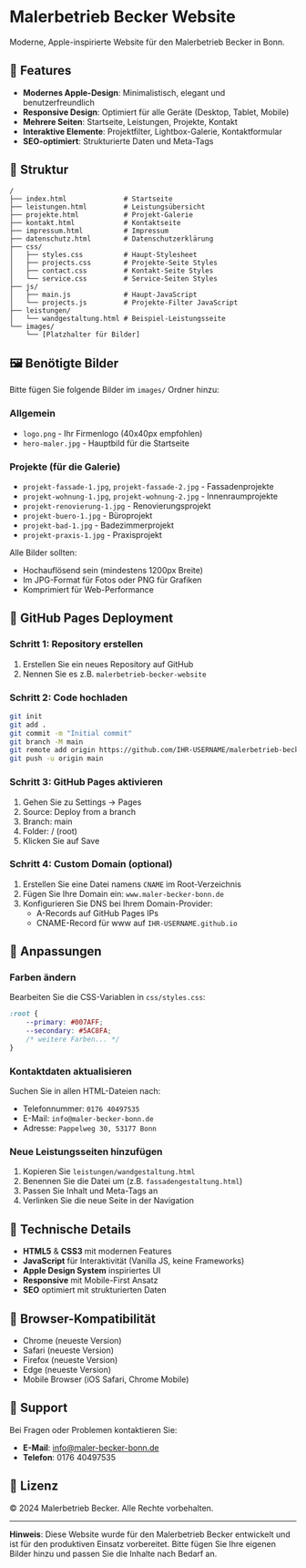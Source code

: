 # Malerbetrieb Becker Website

Moderne, Apple-inspirierte Website für den Malerbetrieb Becker in Bonn.

## 🚀 Features

- **Modernes Apple-Design**: Minimalistisch, elegant und benutzerfreundlich
- **Responsive Design**: Optimiert für alle Geräte (Desktop, Tablet, Mobile)
- **Mehrere Seiten**: Startseite, Leistungen, Projekte, Kontakt
- **Interaktive Elemente**: Projektfilter, Lightbox-Galerie, Kontaktformular
- **SEO-optimiert**: Strukturierte Daten und Meta-Tags

## 📁 Struktur

```
/
├── index.html              # Startseite
├── leistungen.html         # Leistungsübersicht
├── projekte.html           # Projekt-Galerie
├── kontakt.html            # Kontaktseite
├── impressum.html          # Impressum
├── datenschutz.html        # Datenschutzerklärung
├── css/
│   ├── styles.css          # Haupt-Stylesheet
│   ├── projects.css        # Projekte-Seite Styles
│   ├── contact.css         # Kontakt-Seite Styles
│   └── service.css         # Service-Seiten Styles
├── js/
│   ├── main.js             # Haupt-JavaScript
│   └── projects.js         # Projekte-Filter JavaScript
├── leistungen/
│   └── wandgestaltung.html # Beispiel-Leistungsseite
└── images/
    └── [Platzhalter für Bilder]
```

## 🖼️ Benötigte Bilder

Bitte fügen Sie folgende Bilder im `images/` Ordner hinzu:

### Allgemein
- `logo.png` - Ihr Firmenlogo (40x40px empfohlen)
- `hero-maler.jpg` - Hauptbild für die Startseite

### Projekte (für die Galerie)
- `projekt-fassade-1.jpg`, `projekt-fassade-2.jpg` - Fassadenprojekte
- `projekt-wohnung-1.jpg`, `projekt-wohnung-2.jpg` - Innenraumprojekte
- `projekt-renovierung-1.jpg` - Renovierungsprojekt
- `projekt-buero-1.jpg` - Büroprojekt
- `projekt-bad-1.jpg` - Badezimmerprojekt
- `projekt-praxis-1.jpg` - Praxisprojekt

Alle Bilder sollten:
- Hochauflösend sein (mindestens 1200px Breite)
- Im JPG-Format für Fotos oder PNG für Grafiken
- Komprimiert für Web-Performance

## 🚀 GitHub Pages Deployment

### Schritt 1: Repository erstellen
1. Erstellen Sie ein neues Repository auf GitHub
2. Nennen Sie es z.B. `malerbetrieb-becker-website`

### Schritt 2: Code hochladen
```bash
git init
git add .
git commit -m "Initial commit"
git branch -M main
git remote add origin https://github.com/IHR-USERNAME/malerbetrieb-becker-website.git
git push -u origin main
```

### Schritt 3: GitHub Pages aktivieren
1. Gehen Sie zu Settings → Pages
2. Source: Deploy from a branch
3. Branch: main
4. Folder: / (root)
5. Klicken Sie auf Save

### Schritt 4: Custom Domain (optional)
1. Erstellen Sie eine Datei namens `CNAME` im Root-Verzeichnis
2. Fügen Sie Ihre Domain ein: `www.maler-becker-bonn.de`
3. Konfigurieren Sie DNS bei Ihrem Domain-Provider:
   - A-Records auf GitHub Pages IPs
   - CNAME-Record für www auf `IHR-USERNAME.github.io`

## 📝 Anpassungen

### Farben ändern
Bearbeiten Sie die CSS-Variablen in `css/styles.css`:
```css
:root {
    --primary: #007AFF;
    --secondary: #5AC8FA;
    /* weitere Farben... */
}
```

### Kontaktdaten aktualisieren
Suchen Sie in allen HTML-Dateien nach:
- Telefonnummer: `0176 40497535`
- E-Mail: `info@maler-becker-bonn.de`
- Adresse: `Pappelweg 30, 53177 Bonn`

### Neue Leistungsseiten hinzufügen
1. Kopieren Sie `leistungen/wandgestaltung.html`
2. Benennen Sie die Datei um (z.B. `fassadengestaltung.html`)
3. Passen Sie Inhalt und Meta-Tags an
4. Verlinken Sie die neue Seite in der Navigation

## 🔧 Technische Details

- **HTML5** & **CSS3** mit modernen Features
- **JavaScript** für Interaktivität (Vanilla JS, keine Frameworks)
- **Apple Design System** inspiriertes UI
- **Responsive** mit Mobile-First Ansatz
- **SEO** optimiert mit strukturierten Daten

## 📱 Browser-Kompatibilität

- Chrome (neueste Version)
- Safari (neueste Version)
- Firefox (neueste Version)
- Edge (neueste Version)
- Mobile Browser (iOS Safari, Chrome Mobile)

## 📧 Support

Bei Fragen oder Problemen kontaktieren Sie:
- **E-Mail**: info@maler-becker-bonn.de
- **Telefon**: 0176 40497535

## 📄 Lizenz

© 2024 Malerbetrieb Becker. Alle Rechte vorbehalten.

---

**Hinweis**: Diese Website wurde für den Malerbetrieb Becker entwickelt und ist für den produktiven Einsatz vorbereitet. Bitte fügen Sie Ihre eigenen Bilder hinzu und passen Sie die Inhalte nach Bedarf an.

